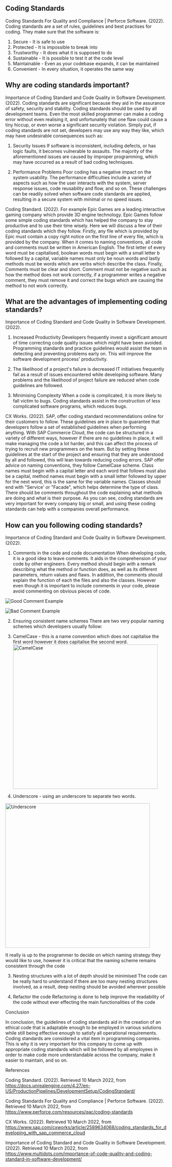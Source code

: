 ## Coding Standards

Coding Standards For Quality and Compliance | Perforce Software. (2022).
Coding standards are a set of rules, guidelines and best practises for coding. They make sure that the software is:
1. Secure - It is safe to use
2. Protected - It is impossible to break into
3. Trustworthy - It does what it is supposed to do
4. Sustainable - It is possible to test it at the code level
5. Maintainable - Even as your codebase expands, it can be maintained
6. Convenient  - In every situation, it operates the same way

## Why are coding standards important?

Importance of Coding Standard and Code Quality in Software Development. (2022).
Coding standards are significant because they aid in the assurance of safety, security and stability. Coding standards should be used by all development teams. Even the most skilled programmer can make a coding error without even realising it, and unfortunately that one flaw could cause a tiny hiccup, or even worse a significant security violation. Simply put, if coding standards are not set, developers may use any way they like, which may have undesirable consequences such as:

1. Security Issues
If software is inconsistent, including defects, or has logic faults, it becomes vulnerable to assaults. The majority of the aforementioned issues are caused by improper programming, which may have occurred as a result of bad coding techniques.

2. Performance Problems
Poor coding has a negative impact on the system usability. The performance difficulties include a variety of aspects such as how the user interacts with the system, server response issues, code reusability and flow, and so on. These challenges can be readily solved when software code standards are applied, resulting in a secure system with minimal or no speed issues.

Coding Standard. (2022).
For example Epic Games are a leading interactive gaming company which provide 3D engine technology. Epic Games follow some simple coding standards which has helped the company to stay productive and to use their time wisely. Here we will discuss a few of their coding standards which they follow. Firstly, any file which is provided by Epic must contain a copy right notice on the first line of every file, which is provided by the company. When it comes to naming conventions, all code and comments must be written in American English. The first letter of every word must be capitalised, boolean words must begin with a small letter b followed by a capital, variable names must only be noun words and lastly methods must be words which are verbs which describe the class. Finally, Comments must be clear and short. Comment must not be negative such as how the method does not work correctly, if a programmer writes a negative comment, they must remove it and correct the bugs which are causing the method to not work correctly.

## What are the advantages of implementing coding standards?

Importance of Coding Standard and Code Quality in Software Development. (2022).
1. Increased Productivity
Developers frequently invest a significant amount of time correcting code quality issues which might have been avoided. Programming standards and practice guidelines would assist the team in detecting and preventing problems early on. This will improve the software development process' productivity.


2. The likelihood of a project's failure is decreased
IT initiatives frequently fail as a result of issues encountered while developing software. Many problems and the likelihood of project failure are reduced when code guidelines are followed.

3. Minimising Complexity
When a code is complicated, it is more likely to fall victim to bugs. Coding standards assist in the construction of less complicated software programs, which reduces bugs.

CX Works. (2022).
SAP, offer coding standard recommendations online for their customers to follow. These guidelines are in place to guarantee that developers follow a set of established guidelines when performing anything. With SAP Commerce Cloud, the code can be structured in a variety of different ways, however if there are no guidelines in place, it will make managing the code a lot harder, and this can affect the process of trying to recruit new programmers on the team. But by setting these guidelines at the start of the project and ensuring that they are understood by all and followed, this will lean towards reducing coding errors. 
SAP offer advice on naming conventions, they follow CamelCase scheme. Class names must begin with a capital letter and each word that follows must also be a capital, method names must begin with a small letter followed by upper for the next word, this is the same for the variable names. Classes should end with "Service' or "Facade", which helps determine the type of class. There should be comments throughout the code explaining what methods are doing and what is their purpose. As you can see, coding standards are very important for every company big or small, and using these coding standards can help with a companies overall performance. 


## How can you following coding standards?
Importance of Coding Standard and Code Quality in Software Development. (2022). 
1. Comments in the code and code documentation
When developing code, it is a good idea to leave comments. It aids in the comprehension of your code by other engineers. Every method should begin with a remark describing what the method or function does, as well as its different parameters, return values and flaws. In addition, the comments should explain the function of each the files and also the classes. However even though it is important to include comments in your code, please avoid commenting on obvious pieces of code. 

<img alt="Good Comment Example" src="file:///Users/aimeeflanagan/Pictures/Screenshot%202022-03-10%20at%2011.40.50.png"> </img>

<img alt="Bad Comment Example" src="file:///Users/aimeeflanagan/Desktop/Screenshot%202022-03-10%20at%2011.41.44.png"> </img>


2. Ensuring consistent name schemes
There are two very popular naming schemes which developers usually follow:
1. CamelCase - this is a name convention which does not capitalise the first word however it does capitalise the second word.
<img alt="CamelCase" src="https://i.ytimg.com/vi/L6STVPh0z_8/maxresdefault.jpg" width="450"> </img>

2. Underscore - using an underscore to separate two words.

<img alt="Underscore" src="https://www.homeandlearn.co.uk/java/images/variables/char_shakespeare.gif" width="450"> </img>

It really is up to the programmer to decide on which naming strategy they would like to use, however it is critical that the naming scheme remains consistent through the code

3. Nesting structures with a lot of depth should be minimised
The code can be really hard to understand if there are too many nesting structures involved, as a result, deep nesting should be avoided wherever possible

4. Refactor the code
Refactoring is done to help improve the readability of the code without ever effecting the main functionalities of the code

Conclusion

In conclusion, the guidelines of coding standards aid in the creation of an ethical code that is adaptable enough to be employed in various solutions while still being effective enough to satisfy all operational requirements. Coding standards are considered a vital item in programming companies. This is why it is very important for this company to come up with appropriate coding standards which will be followed by all employees in order to make code more understandable across the company, make it easier to maintain, and so on.

References

Coding Standard. (2022). Retrieved 10 March 2022, from https://docs.unrealengine.com/4.27/en-US/ProductionPipelines/DevelopmentSetup/CodingStandard/

Coding Standards For Quality and Compliance | Perforce Software. (2022). Retrieved 10 March 2022, from https://www.perforce.com/resources/qac/coding-standards

CX Works. (2022). Retrieved 10 March 2022, from https://www.sap.com/cxworks/article/2589634068/coding_standards_for_developing_with_sap_commerce_cloud

Importance of Coding Standard and Code Quality in Software Development. (2022). Retrieved 10 March 2022, from https://www.multidots.com/importance-of-code-quality-and-coding-standard-in-software-development/


